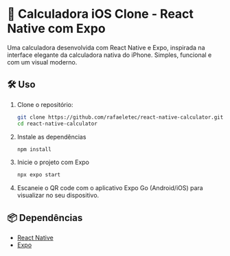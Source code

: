 # 📱 Calculadora iOS Clone - React Native com Expo

Uma calculadora desenvolvida com React Native e Expo, inspirada na interface elegante da calculadora nativa do iPhone. Simples, funcional e com um visual moderno.

## 🛠️ Uso

1. Clone o repositório:

   ```bash
   git clone https://github.com/rafaeletec/react-native-calculator.git
   cd react-native-calculator
   ```
2. Instale as dependências

   ```bash
   npm install
   ```
3. Inicie o projeto com Expo

   ```bash
   npx expo start
   ```
4. Escaneie o QR code com o aplicativo Expo Go (Android/iOS) para visualizar no seu dispositivo.

## 📦 Dependências
- [React Native](https://reactnative.dev/)
- [Expo](https://expo.dev/)
